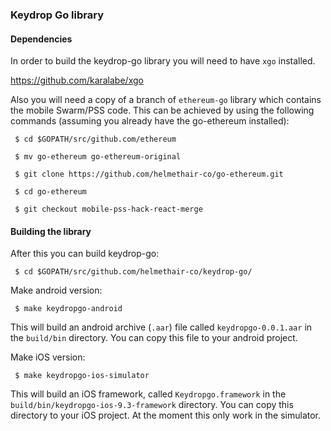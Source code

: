 ### Keydrop Go library

#### Dependencies

In order to build the keydrop-go library you will need to have `xgo` installed.

https://github.com/karalabe/xgo

Also you will need a copy of a branch of `ethereum-go` library which contains the mobile Swarm/PSS code. This can be achieved by using the following commands (assuming you already have the go-ethereum installed):

` $ cd $GOPATH/src/github.com/ethereum`

` $ mv go-ethereum go-ethereum-original`

` $ git clone https://github.com/helmethair-co/go-ethereum.git`

` $ cd go-ethereum`

` $ git checkout mobile-pss-hack-react-merge`

#### Building the library

After this you can build keydrop-go:

` $ cd $GOPATH/src/github.com/helmethair-co/keydrop-go/`

Make android version:

` $ make keydropgo-android`

This will build an android archive (`.aar`) file called `keydropgo-0.0.1.aar` in the `build/bin` directory. You can copy this file to your android project.

Make iOS version:

` $ make keydropgo-ios-simulator`

This will build an iOS framework, called `Keydropgo.framework` in the `build/bin/keydropgo-ios-9.3-framework` directory. You can copy this directory to your iOS project. At the moment this only work in the simulator.
